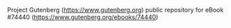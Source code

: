 Project Gutenberg (https://www.gutenberg.org) public repository for eBook #74440 (https://www.gutenberg.org/ebooks/74440)
